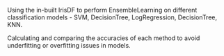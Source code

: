 Using the in-built IrisDF to perform EnsembleLearning on different classification models - SVM, DecisionTree, LogRegression, DecisionTree, KNN.


Calculating and comparing the accuracies of each method to avoid underfitting or overfitting issues in models.
